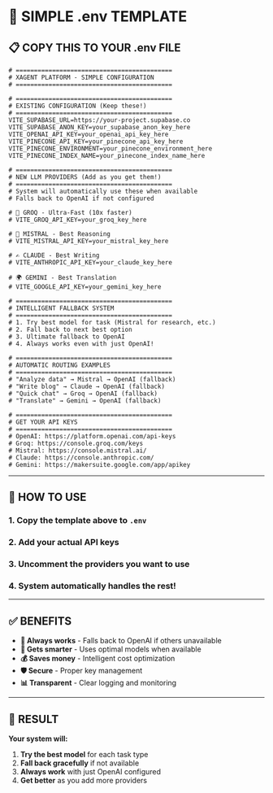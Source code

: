 # 🔧 **SIMPLE .env TEMPLATE**

## 📋 **COPY THIS TO YOUR .env FILE**

```env
# ===========================================
# XAGENT PLATFORM - SIMPLE CONFIGURATION
# ===========================================

# ===========================================
# EXISTING CONFIGURATION (Keep these!)
# ===========================================
VITE_SUPABASE_URL=https://your-project.supabase.co
VITE_SUPABASE_ANON_KEY=your_supabase_anon_key_here
VITE_OPENAI_API_KEY=your_openai_api_key_here
VITE_PINECONE_API_KEY=your_pinecone_api_key_here
VITE_PINECONE_ENVIRONMENT=your_pinecone_environment_here
VITE_PINECONE_INDEX_NAME=your_pinecone_index_name_here

# ===========================================
# NEW LLM PROVIDERS (Add as you get them!)
# ===========================================
# System will automatically use these when available
# Falls back to OpenAI if not configured

# 🚀 GROQ - Ultra-Fast (10x faster)
# VITE_GROQ_API_KEY=your_groq_key_here

# 🧠 MISTRAL - Best Reasoning  
# VITE_MISTRAL_API_KEY=your_mistral_key_here

# ✍️ CLAUDE - Best Writing
# VITE_ANTHROPIC_API_KEY=your_claude_key_here

# 🌍 GEMINI - Best Translation
# VITE_GOOGLE_API_KEY=your_gemini_key_here

# ===========================================
# INTELLIGENT FALLBACK SYSTEM
# ===========================================
# 1. Try best model for task (Mistral for research, etc.)
# 2. Fall back to next best option
# 3. Ultimate fallback to OpenAI
# 4. Always works even with just OpenAI!

# ===========================================
# AUTOMATIC ROUTING EXAMPLES
# ===========================================
# "Analyze data" → Mistral → OpenAI (fallback)
# "Write blog" → Claude → OpenAI (fallback)  
# "Quick chat" → Groq → OpenAI (fallback)
# "Translate" → Gemini → OpenAI (fallback)

# ===========================================
# GET YOUR API KEYS
# ===========================================
# OpenAI: https://platform.openai.com/api-keys
# Groq: https://console.groq.com/keys
# Mistral: https://console.mistral.ai/
# Claude: https://console.anthropic.com/
# Gemini: https://makersuite.google.com/app/apikey
```

---

## 🎯 **HOW TO USE**

### **1. Copy the template above to `.env`**
### **2. Add your actual API keys**
### **3. Uncomment the providers you want to use**
### **4. System automatically handles the rest!**

---

## ✅ **BENEFITS**

- **🔄 Always works** - Falls back to OpenAI if others unavailable
- **🧠 Gets smarter** - Uses optimal models when available
- **💰 Saves money** - Intelligent cost optimization  
- **🛡️ Secure** - Proper key management
- **📊 Transparent** - Clear logging and monitoring

---

## 🚀 **RESULT**

**Your system will:**
1. **Try the best model** for each task type
2. **Fall back gracefully** if not available
3. **Always work** with just OpenAI configured
4. **Get better** as you add more providers

